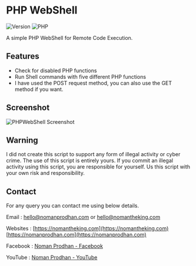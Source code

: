 # PHP WebShell
![Version](https://img.shields.io/badge/version-1.0.1-red) ![PHP](https://img.shields.io/badge/language-php-blue)

A simple PHP WebShell for Remote Code Execution.

## Features
- Check for disabled PHP functions
- Run Shell commands with five different PHP functions
- I have used the POST request method, you can also use the GET method if you want.

## Screenshot
![PHPWebShell Screenshot](https://raw.githubusercontent.com/NomanProdhan/phpwebshell/master/phpwebshell_sreenshot_1.png)


## Warning
I did not create this script to support any form of illegal activity or cyber crime. The use of this script is entirely yours. If you commit an illegal activity using this script, you are responsible for yourself. Us this script with your own risk and responsibility.

## Contact
For any query you can contact me using below details. 

Email : hello@nomanprodhan.com or hello@nomantheking.com

Websites :
[https://nomantheking.com](https://nomantheking.com)
[https://nomanprodhan.com](https://nomanprodhan.com)

Facebook : 
[Noman Prodhan - Facebook](https://facebook.com/im.nomanprodhan)

YouTube : 
[Noman Prodhan - YouTube](https://www.youtube.com/channel/UCUXJhboWqLqccuPlNk7ypNw)
